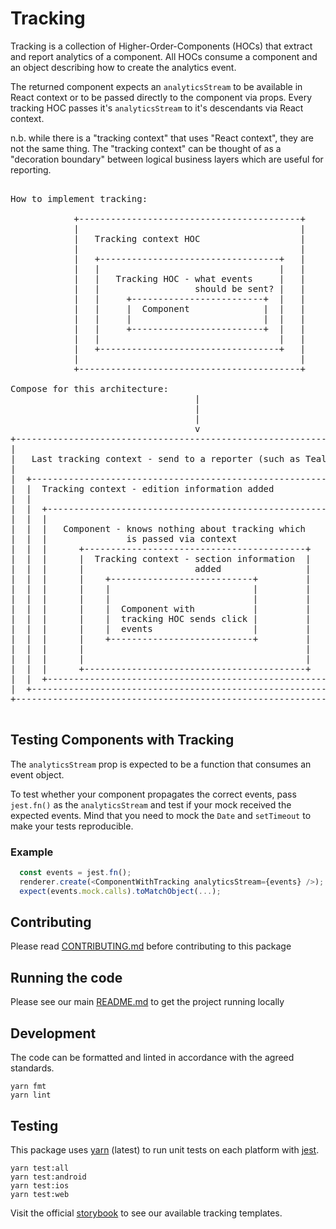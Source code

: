 # Tracking

Tracking is a collection of Higher-Order-Components (HOCs) that extract and
report analytics of a component. All HOCs consume a component and an object
describing how to create the analytics event.

The returned component expects an `analyticsStream` to be available in React
context or to be passed directly to the component via props. Every tracking HOC
passes it's `analyticsStream` to it's descendants via React context.

n.b. while there is a "tracking context" that uses "React context", they are not
the same thing. The "tracking context" can be thought of as a "decoration
boundary" between logical business layers which are useful for reporting.

<pre>

How to implement tracking:

            +------------------------------------------+
            |                                          |
            |   Tracking context HOC                   |
            |                                          |
            |   +----------------------------------+   |
            |   |                                  |   |
            |   |   Tracking HOC - what events     |   |
            |   |                  should be sent? |   |
            |   |     +-------------------------+  |   |
            |   |     |  Component              |  |   |
            |   |     |                         |  |   |
            |   |     +-------------------------+  |   |
            |   |                                  |   |
            |   +----------------------------------+   |
            |                                          |
            +------------------------------------------+
            
Compose for this architecture:
                                   |
                                   |
                                   |
                                   v
+-------------------------------------------------------------------+
|                                                                   |
|   Last tracking context - send to a reporter (such as Tealium)    |
|                                                                   |
|  +-------------------------------------------------------------+  |
|  |  Tracking context - edition information added               |  |
|  |                                                             |  |
|  |  +-------------------------------------------------------+  |  |
|  |  |                                                       |  |  |
|  |  |   Component - knows nothing about tracking which      |  |  |
|  |  |               is passed via context                   |  |  |
|  |  |      +------------------------------------------+     |  |  |
|  |  |      |  Tracking context - section information  |     |  |  |
|  |  |      |                     added                |     |  |  |
|  |  |      |    +---------------------------+         |     |  |  |
|  |  |      |    |                           |         |     |  |  |
|  |  |      |    |                           |         |     |  |  |
|  |  |      |    |  Component with           |         |     |  |  |
|  |  |      |    |  tracking HOC sends click |         |     |  |  |
|  |  |      |    |  events                   |         |     |  |  |
|  |  |      |    +---------------------------+         |     |  |  |
|  |  |      |                                          |     |  |  |
|  |  |      |                                          |     |  |  |
|  |  |      +------------------------------------------+     |  |  |
|  |  +-------------------------------------------------------+  |  |
|  +-------------------------------------------------------------+  |
+-------------------------------------------------------------------+

</pre>

## Testing Components with Tracking

The `analyticsStream` prop is expected to be a function that consumes an event
object.

To test whether your component propagates the correct events, pass `jest.fn()`
as the `analyticsStream` and test if your mock received the expected events.
Mind that you need to mock the `Date` and `setTimeout` to make your tests
reproducible.

### Example

```js
  const events = jest.fn();
  renderer.create(<ComponentWithTracking analyticsStream={events} />);
  expect(events.mock.calls).toMatchObject(...);
```

## Contributing

Please read [CONTRIBUTING.md](./CONTRIBUTING.md) before contributing to this
package

## Running the code

Please see our main [README.md](../README.md) to get the project running locally

## Development

The code can be formatted and linted in accordance with the agreed standards.

```
yarn fmt
yarn lint
```

## Testing

This package uses [yarn](https://yarnpkg.com) (latest) to run unit tests on each
platform with [jest](https://facebook.github.io/jest/).

```
yarn test:all
yarn test:android
yarn test:ios
yarn test:web
```

Visit the official
[storybook](http://components.thetimes.co.uk/?knob-Size%20of%20ad%20placeholder%3A=default&selectedKind=Helpers%2FTracking&selectedStory=Page%20tracking&full=0&addons=1&stories=1&panelRight=0&addonPanel=storybooks%2Fstorybook-addon-knobs)
to see our available tracking templates.
